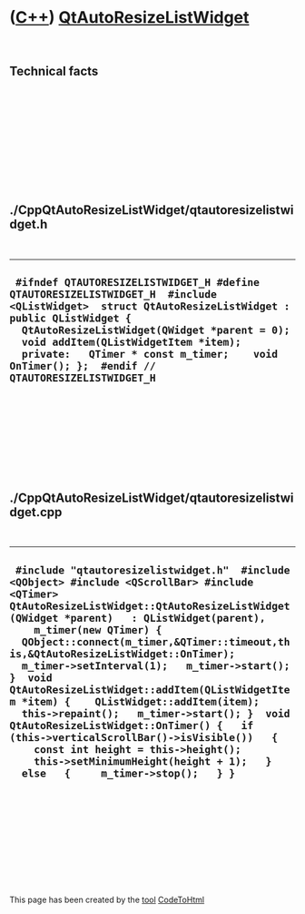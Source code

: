 
 

 

 

 

 

([C++](Cpp.md)) [QtAutoResizeListWidget](CppQtAutoResizeListWidget.md)
========================================================================

 

Technical facts
---------------

 

 

 

 

 

 

./CppQtAutoResizeListWidget/qtautoresizelistwidget.h
----------------------------------------------------

 

  ------------------------------------------------------------------------------------------------------------------------------------------------------------------------------------------------------------------------------------------------------------------------------------------------------------------------------------------
  ` #ifndef QTAUTORESIZELISTWIDGET_H #define QTAUTORESIZELISTWIDGET_H  #include <QListWidget>  struct QtAutoResizeListWidget : public QListWidget {   QtAutoResizeListWidget(QWidget *parent = 0);   void addItem(QListWidgetItem *item);    private:   QTimer * const m_timer;    void OnTimer(); };  #endif // QTAUTORESIZELISTWIDGET_H`
  ------------------------------------------------------------------------------------------------------------------------------------------------------------------------------------------------------------------------------------------------------------------------------------------------------------------------------------------

 

 

 

 

 

./CppQtAutoResizeListWidget/qtautoresizelistwidget.cpp
------------------------------------------------------

 

  -------------------------------------------------------------------------------------------------------------------------------------------------------------------------------------------------------------------------------------------------------------------------------------------------------------------------------------------------------------------------------------------------------------------------------------------------------------------------------------------------------------------------------------------------------------------------------------------------------------------------------------------------------------------------------------------------------------------------
  ` #include "qtautoresizelistwidget.h"  #include <QObject> #include <QScrollBar> #include <QTimer>  QtAutoResizeListWidget::QtAutoResizeListWidget(QWidget *parent)   : QListWidget(parent),     m_timer(new QTimer) {   QObject::connect(m_timer,&QTimer::timeout,this,&QtAutoResizeListWidget::OnTimer);   m_timer->setInterval(1);   m_timer->start(); }  void QtAutoResizeListWidget::addItem(QListWidgetItem *item) {    QListWidget::addItem(item);   this->repaint();   m_timer->start(); }  void QtAutoResizeListWidget::OnTimer() {   if (this->verticalScrollBar()->isVisible())   {     const int height = this->height();     this->setMinimumHeight(height + 1);   }   else   {     m_timer->stop();   } }`
  -------------------------------------------------------------------------------------------------------------------------------------------------------------------------------------------------------------------------------------------------------------------------------------------------------------------------------------------------------------------------------------------------------------------------------------------------------------------------------------------------------------------------------------------------------------------------------------------------------------------------------------------------------------------------------------------------------------------------

 

 

 

 

 

 

This page has been created by the [tool](Tools.md)
[CodeToHtml](ToolCodeToHtml.md)
